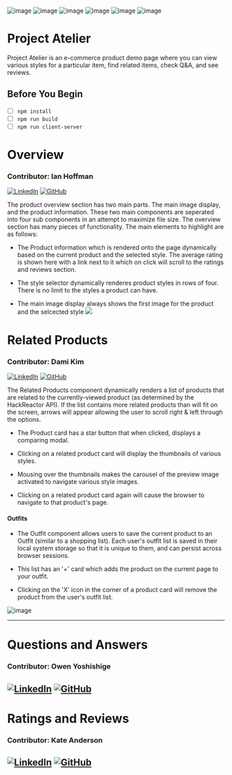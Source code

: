 ![image](https://img.shields.io/badge/JavaScript-323330?style=for-the-badge&logo=javascript&logoColor=F7DF1E) ![image](https://img.shields.io/badge/React-20232A?style=for-the-badge&logo=react&logoColor=61DAFB) ![image](https://img.shields.io/badge/CSS3-1572B6?style=for-the-badge&logo=css3&logoColor=white) ![image](https://img.shields.io/badge/HTML5-E34F26?style=for-the-badge&logo=html5&logoColor=white) ![image](https://img.shields.io/badge/Express.js-000000?style=for-the-badge&logo=express&logoColor=white) ![image](https://img.shields.io/badge/Amazon_AWS-FF9900?style=for-the-badge&logo=amazonaws&logoColor=white)


# Project Atelier
Project Atelier is an e-commerce product demo page where you can view various styles for a particular item, find related items, check Q&A, and see reviews.

## Before You Begin
  - [ ] `npm install`
  - [ ] `npm run build`
  - [ ] `npm run client-server`
 
# Overview
### **Contributor: Ian Hoffman**
[![LinkedIn](https://img.shields.io/badge/linkedin-%230077B5.svg?style=for-the-badge&logo=linkedin&logoColor=white)](https://www.linkedin.com/in/ian-hoffman/)
[![GitHub](https://img.shields.io/badge/github-%23121011.svg?style=for-the-badge&logo=github&logoColor=white)](https://github.com/ihoffman117)

The product overview section has two main parts. The main image display, and the product information. These two main components are seperated into four sub components in an attempt to maximize file size. The overview section has many pieces of functionality. The main elements to highlight are as follows:

 - The Product information which is rendered onto the page dynamically based on the current product and the selected style. The average rating is shown here with a link next to it which on click will scroll to the ratings and reviews section.

 - The style selector dynamically renderes product styles in rows of four. There is no limit to the styles a product can have.

 - The main image display always shows the first image for the product and the selcected style
![](https://media.giphy.com/media/wQ7WzdrZAbIS1zTfGI/giphy.gif)

# Related Products
### **Contributor: Dami Kim**
[![LinkedIn](https://img.shields.io/badge/linkedin-%230077B5.svg?style=for-the-badge&logo=linkedin&logoColor=white)](https://www.linkedin.com/in/dami-kim/)
[![GitHub](https://img.shields.io/badge/github-%23121011.svg?style=for-the-badge&logo=github&logoColor=white)](https://github.com/es98dame)

 The Related Products component dynamically renders a list of products that are related to the currently-viewed product (as determined by the HackReactor API). If the list contains more related products than will fit on the screen, arrows will appear allowing the user to scroll right & left through the options.

  - The Product card has a star button that when clicked, displays a comparing modal.

  - Clicking on a related product card will display the thumbnails of various styles.

  - Mousing over the thumbnails makes the carousel of the preview image activated to navigate various style images.

  - Clicking on a related product card again will cause the browser to navigate to that product's page.
 
 #### Outfits
  - The Outfit component allows users to save the current product to an Outfit (similar to a shopping list). Each user's outfit list is saved in their local system storage so that it is unique to them, and can persist across browser sessions.

  - This list has an '+' card which adds the product on the current page to your outfit.

  - Clicking on the 'X' icon in the corner of a product card will remove the product from the user's outfit list.
  
![image](https://user-images.githubusercontent.com/25275753/163689419-53e00744-3743-44f8-9c94-f303925ed70c.png)


---
# Questions and Answers
### **Contributor: Owen Yoshishige**
[![LinkedIn](https://img.shields.io/badge/linkedin-%230077B5.svg?style=for-the-badge&logo=linkedin&logoColor=white)](https://www.linkedin.com/in/owenyoshishige/)
[![GitHub](https://img.shields.io/badge/github-%23121011.svg?style=for-the-badge&logo=github&logoColor=white)](https://github.com/OwenMY)
---
# Ratings and Reviews
### **Contributor: Kate Anderson**
[![LinkedIn](https://img.shields.io/badge/linkedin-%230077B5.svg?style=for-the-badge&logo=linkedin&logoColor=white)](https://www.linkedin.com/in/kate-anderson-dev/)
[![GitHub](https://img.shields.io/badge/github-%23121011.svg?style=for-the-badge&logo=github&logoColor=white)](https://github.com/kanderson250)
---

